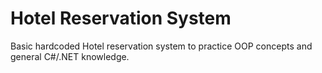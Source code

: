 # Hotel Reservation System

Basic hardcoded Hotel reservation system to practice OOP concepts and general C#/.NET knowledge.
